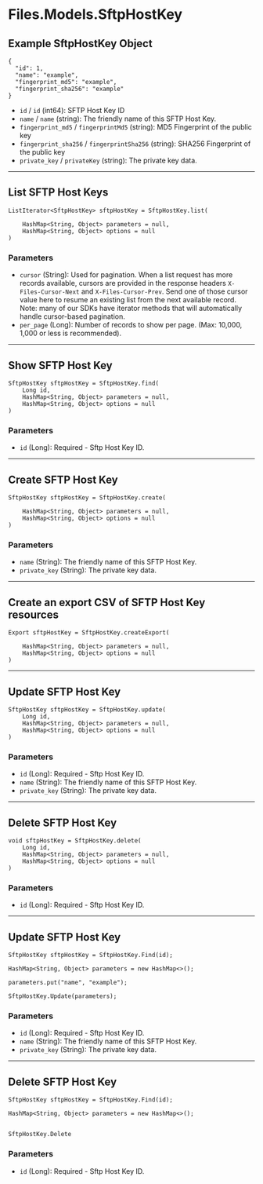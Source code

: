 # Files.Models.SftpHostKey

## Example SftpHostKey Object

```
{
  "id": 1,
  "name": "example",
  "fingerprint_md5": "example",
  "fingerprint_sha256": "example"
}
```

* `id` / `id`  (int64): SFTP Host Key ID
* `name` / `name`  (string): The friendly name of this SFTP Host Key.
* `fingerprint_md5` / `fingerprintMd5`  (string): MD5 Fingerprint of the public key
* `fingerprint_sha256` / `fingerprintSha256`  (string): SHA256 Fingerprint of the public key
* `private_key` / `privateKey`  (string): The private key data.


---

## List SFTP Host Keys

```
ListIterator<SftpHostKey> sftpHostKey = SftpHostKey.list(
    
    HashMap<String, Object> parameters = null,
    HashMap<String, Object> options = null
)
```

### Parameters

* `cursor` (String): Used for pagination.  When a list request has more records available, cursors are provided in the response headers `X-Files-Cursor-Next` and `X-Files-Cursor-Prev`.  Send one of those cursor value here to resume an existing list from the next available record.  Note: many of our SDKs have iterator methods that will automatically handle cursor-based pagination.
* `per_page` (Long): Number of records to show per page.  (Max: 10,000, 1,000 or less is recommended).


---

## Show SFTP Host Key

```
SftpHostKey sftpHostKey = SftpHostKey.find(
    Long id, 
    HashMap<String, Object> parameters = null,
    HashMap<String, Object> options = null
)
```

### Parameters

* `id` (Long): Required - Sftp Host Key ID.


---

## Create SFTP Host Key

```
SftpHostKey sftpHostKey = SftpHostKey.create(
    
    HashMap<String, Object> parameters = null,
    HashMap<String, Object> options = null
)
```

### Parameters

* `name` (String): The friendly name of this SFTP Host Key.
* `private_key` (String): The private key data.


---

## Create an export CSV of SFTP Host Key resources

```
Export sftpHostKey = SftpHostKey.createExport(
    
    HashMap<String, Object> parameters = null,
    HashMap<String, Object> options = null
)
```


---

## Update SFTP Host Key

```
SftpHostKey sftpHostKey = SftpHostKey.update(
    Long id, 
    HashMap<String, Object> parameters = null,
    HashMap<String, Object> options = null
)
```

### Parameters

* `id` (Long): Required - Sftp Host Key ID.
* `name` (String): The friendly name of this SFTP Host Key.
* `private_key` (String): The private key data.


---

## Delete SFTP Host Key

```
void sftpHostKey = SftpHostKey.delete(
    Long id, 
    HashMap<String, Object> parameters = null,
    HashMap<String, Object> options = null
)
```

### Parameters

* `id` (Long): Required - Sftp Host Key ID.


---

## Update SFTP Host Key

```
SftpHostKey sftpHostKey = SftpHostKey.Find(id);

HashMap<String, Object> parameters = new HashMap<>();

parameters.put("name", "example");

SftpHostKey.Update(parameters);
```

### Parameters

* `id` (Long): Required - Sftp Host Key ID.
* `name` (String): The friendly name of this SFTP Host Key.
* `private_key` (String): The private key data.


---

## Delete SFTP Host Key

```
SftpHostKey sftpHostKey = SftpHostKey.Find(id);

HashMap<String, Object> parameters = new HashMap<>();


SftpHostKey.Delete
```

### Parameters

* `id` (Long): Required - Sftp Host Key ID.
